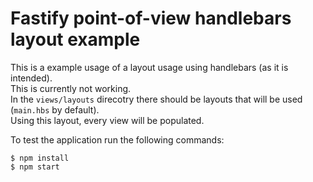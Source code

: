 # Fastify point-of-view handlebars layout example

This is a example usage of a layout usage using handlebars (as it is intended).  
This is currently not working.  
In the `views/layouts` direcotry there should be layouts that will be used (`main.hbs` by default).  
Using this layout, every view will be populated.

To test the application run the following commands:
```
$ npm install
$ npm start
```